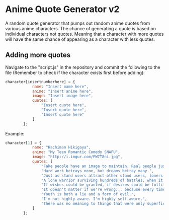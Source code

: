 # Anime Quote Generator v2
A random quote generator that pumps out random anime quotes from various anime characters.
The chance of generating a quote is based on individual characters not quotes. Meaning that a character with more quotes will have the same chance of appearing as a character with less quotes.

## Adding more quotes
Navigate to the "script.js" in the repository and commit the following to the file (Remember to check if the character exists first before adding):

```javascript
character[insertnumberhere] = {
            name: "Insert name here",
            anime: "Insert anime here",
            image: "Insert image here",
            quotes: [
                "Insert quote here",
                "Insert quote here",
                "Insert quote here"
            ]
        };
```

Example:
```javascript
character[1] = {
            name: "Hachiman Hikigaya",
            anime: "My Teen Romantic Comedy SNAFU",
            image: "http://i.imgur.com/PW7T8ni.jpg",
            quotes: [
                "Fake people have an image to maintain. Real people just don't care.",
                "Hard work betrays none, but dreams betray many.",
                "Just as stand users attract other stand users, loners seems to have an ability to attract other loners as well.",
                "A lone warrior surviving hundreds of battles, when it comes to losing, I'm the strongest.",
                "If wishes could be granted, if desires could be fulfilled, then I wouldn't wish or desire anything after all. The things you're handed on a silver platter are never genuine, and never everlasting. And that is why I'll always keep searching.",
                "It doesn't matter if we're wrong... because every time we go wrong, we;ll continue to look for the right answer.",
                "Youth is both a lie and a form of evil.",
                "I'm not highly aware. I'm highly self-aware.",
                "There was no meaning to things that were only superficial. That was a single belief that both and her once shared."
            ]
        };
```
